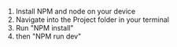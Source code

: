 1. Install NPM and node on your device
2. Navigate into the Project folder in your terminal
3. Run "NPM install"
4. then "NPM run dev"
